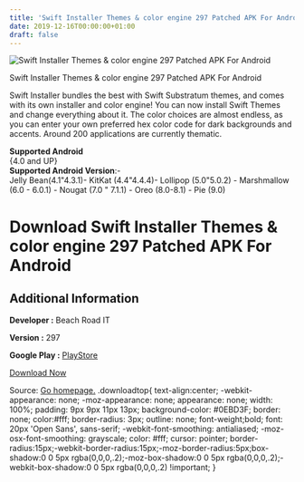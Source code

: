 ```yaml
---
title: 'Swift Installer Themes & color engine 297 Patched APK For Android'
date: 2019-12-16T00:00:00+01:00
draft: false
---
```


![Swift Installer Themes & color engine 297 Patched APK For Android](https://i0.wp.com/apkhome.net/wp-content/uploads/2019/12/Swift-Installer-Themes-color-engine-297-Patched.png "Swift Installer Themes & color engine 297 Patched APK For Android")

  

Swift Installer Themes & color engine 297 Patched APK For Android

Swift Installer bundles the best with Swift Substratum themes, and comes with its own installer and color engine! You can now install Swift Themes and change everything about it. The color choices are almost endless, as you can enter your own preferred hex color code for dark backgrounds and accents. Around 200 applications are currently thematic.

**Supported Android**  
{4.0 and UP}  
**Supported Android Version**:-  
Jelly Bean(4.1"4.3.1)- KitKat (4.4"4.4.4)- Lollipop (5.0"5.0.2) - Marshmallow (6.0 - 6.0.1) - Nougat (7.0 " 7.1.1) - Oreo (8.0-8.1) - Pie (9.0)

Download Swift Installer Themes & color engine 297 Patched APK For Android
==========================================================================

Additional Information
----------------------

**Developer :** Beach Road IT

**Version :** 297

**Google Play :** [PlayStore](https://play.google.com/store/apps/details?id=com.brit.swiftinstaller)

  

[Download Now](https://store4app.co/post/swift-installer-themes-amp-color-engine-297-patched-apk-for-android_1576434703)

  
Source: [Go homepage.](https://store4app.co/post/swift-installer-themes-amp-color-engine-297-patched-apk-for-android_1576434703) .downloadtop{ text-align:center; -webkit-appearance: none; -moz-appearance: none; appearance: none; width: 100%; padding: 9px 9px 11px 13px; background-color: #0EBD3F; border: none; color:#fff; border-radius: 3px; outline: none; font-weight;bold; font: 20px 'Open Sans', sans-serif; -webkit-font-smoothing: antialiased; -moz-osx-font-smoothing: grayscale; color: #fff; cursor: pointer; border-radius:15px;-webkit-border-radius:15px;-moz-border-radius:5px;box-shadow:0 0 5px rgba(0,0,0,.2);-moz-box-shadow:0 0 5px rgba(0,0,0,.2);-webkit-box-shadow:0 0 5px rgba(0,0,0,.2) !important; }